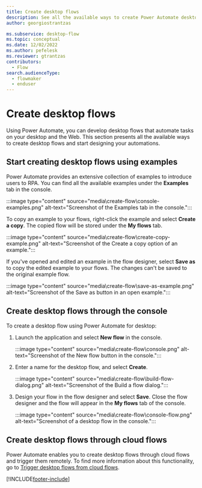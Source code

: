 ```yaml
---
title: Create desktop flows
description: See all the available ways to create Power Automate desktop flows.
author: georgiostrantzas

ms.subservice: desktop-flow
ms.topic: conceptual
ms.date: 12/02/2022
ms.author: pefelesk
ms.reviewer: gtrantzas
contributors:
  - Flow
search.audienceType: 
  - flowmaker
  - enduser
---
```


# Create desktop flows

Using Power Automate, you can develop desktop flows that automate tasks on your desktop and the Web. This section presents all the available ways to create desktop flows and start designing your automations.

## Start creating desktop flows using examples

Power Automate provides an extensive collection of examples to introduce users to RPA. You can find all the available examples under the **Examples** tab in the console.

:::image type="content" source="media\create-flow\console-examples.png" alt-text="Screenshot of the Examples tab in the console.":::

To copy an example to your flows, right-click the example and select **Create a copy**. The copied flow will be stored under the **My flows** tab.

:::image type="content" source="media\create-flow\create-copy-example.png" alt-text="Screenshot of the Create a copy option of an example.":::

If you've opened and edited an example in the flow designer, select **Save as** to copy the edited example to your flows. The changes can't be saved to the original example flow.

:::image type="content" source="media\create-flow\save-as-example.png" alt-text="Screenshot of the Save as button in an open example.":::

## Create desktop flows through the console

To create a desktop flow using Power Automate for desktop:

1. Launch the application and select **New flow** in the console.

   :::image type="content" source="media\create-flow\console.png" alt-text="Screenshot of the New flow button in the console.":::

1. Enter a name for the desktop flow, and select **Create**.

   :::image type="content" source="media\create-flow\build-flow-dialog.png" alt-text="Screenshot of the Build a flow dialog.":::

1. Design your flow in the flow designer and select **Save**. Close the flow designer and the flow will appear in the **My flows** tab of the console.

   :::image type="content" source="media\create-flow\console-flow.png" alt-text="Screenshot of a desktop flow in the console.":::

## Create desktop flows through cloud flows

Power Automate enables you to create desktop flows through cloud flows and trigger them remotely. To find more information about this functionality, go to [Trigger desktop flows from cloud flows](trigger-desktop-flows.md).

[!INCLUDE[footer-include](../includes/footer-banner.md)]
